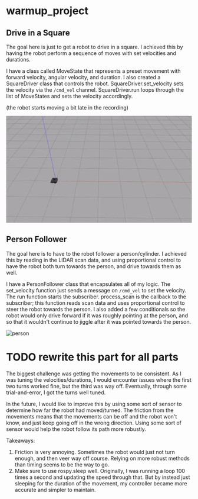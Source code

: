 # warmup_project

## Drive in a Square

The goal here is just to get a robot to
drive in a square. I achieved this by having
the robot perform a sequence of moves with 
set velocities and durations.

I have a class called MoveState that represents
a preset movement with forward velocity, angular
velocity, and duration. I also created a SquareDriver
class that controls the robot. SquareDriver.set_velocity
sets the velocity via the `/cmd_vel` channel. SquareDriver.run
loops through the list of MoveStates and sets the velocity
accordingly.

(the robot starts moving a bit late in the recording)

![square](./square.gif)


## Person Follower

The goal here is to have to the robot follower 
a person/cylinder. I achieved this by reading in the 
LIDAR scan data, and using proportional control to 
have the robot both turn towards the person,
and drive towards them as well.

I have a PersonFollower class that encapsulates
all of my logic. The set_velocity function just sends
a message on `/cmd_vel` to set the velocity. The run
function starts the subscriber. process_scan is the 
callback to the subscriber; this function reads 
scan data and uses proportional control to steer
the robot towards the person. I also added a few conditionals
so the robot would only drive forward if it was
roughly pointing at the person, and so that it wouldn't 
continue to jiggle after it was pointed towards the person.

![person](./person.gif)

# TODO rewrite this part for all parts

The biggest challenge was getting the movements 
to be consistent. As I was tuning the velocities/durations,
I would encounter issues where the first two turns worked
fine, but the third was way off. Eventually, through some
trial-and-error, I got the turns well tuned.

In the future, I would like to improve this by using some
sort of sensor to determine how far the robot had moved/turned.
The friction from the movements means that the movements
can be off and the robot won't know, and just keep going off
in the wrong direction. Using some sort of sensor would help
the robot follow its path more robustly.

Takeaways:
1. Friction is very annoying. Sometimes the robot would just not turn enough, and then veer way off course. Relying on more robust methods than timing seems to be the way to go.
2. Make sure to use rospy.sleep well. Originally, I was running a loop 100 times a second and updating the speed through that. But by instead just sleeping for the duration of the movement, my controller became more accurate and simpler to maintain.

